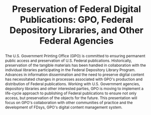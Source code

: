 ---
abstract: The U.S. Government Printing Office (GPO) is committed to ensuring permanent
  public access and preservation of U.S. Federal publications. Historically, preservation
  of the tangible materials has been handled in collaboration with the individual
  libraries participating in the Federal Depository Library Program. Advances in information
  dissemination and the need to preserve digital content has necessitated changes
  in processes associated with GPO's production and distribution of Federal publications.
  Working with U.S. Government agencies, depository libraries and other interested
  parties, GPO is moving to implement a life-cycle approach to publishing of Federal
  publications to ensure not only access, but preservation of the objects for the
  future. This presentation will focus on GPO's collaboration with other communities
  of practice and the development of FDsys, GPO's digital content management system.
creators:
- Haun-Mohamed, Robin
- Baldwin, Gil
date: null
document_url: https://services.phaidra.univie.ac.at/api/object/o:294558/download
grand_parent: iPRES
institutions: []
keywords:
- ithaca
landing_page_url: https://phaidra.univie.ac.at/o:294558
language: eng
layout: publication
license: CC BY-SA 3.0 AT
notes_url: null
parent: iPRES 2006
publication_type: presentation
size: 135115
slides_url: null
source_name: iPRES
stream_url: null
title: 'Preservation of Federal Digital Publications: GPO, Federal Depository Libraries,
  and Other Federal Agencies'
year: 2006
---